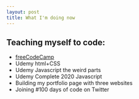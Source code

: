 ```yaml
---
layout: post
title: What I'm doing now
---
```

## Teaching myself to code:
- <a href="http://freecodecamp.org">freeCodeCamp</a>
- Udemy html+CSS
- Udemy Javascript the weird parts
- Udemy Complete 2020 Javascript
- Building my portfolio page with three websites
- Joining #100 days of code on Twitter
